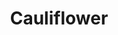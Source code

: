 ---
templateKey: blog-post
title: Cauliflower
description: Valuable, but slow-growing. Despite its pale color, the florets are packed with nutrients.,
featuredpost: false
featuredimage: /img/Cauliflower.png
sellPrice: 175
tags: 
  - Spring
---